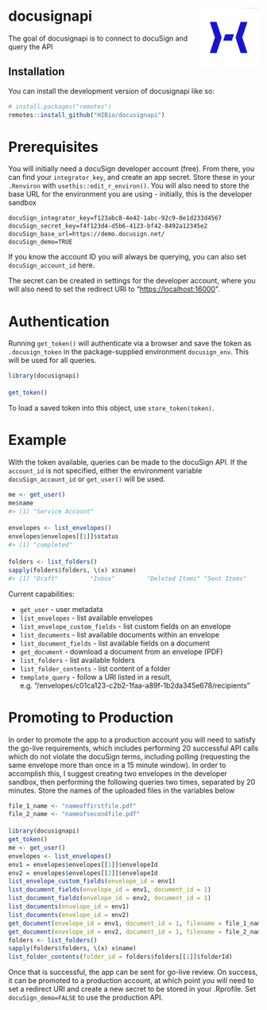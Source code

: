 
<!-- README.md is generated from README.Rmd. Please edit that file -->

# docusignapi <img src="man/figures/logo.png" align="right" height="120" />

<!-- badges: start -->
<!-- badges: end -->

The goal of docusignapi is to connect to docuSign and query the API

## Installation

You can install the development version of docusignapi like so:

``` r
# install.packages("remotes")
remotes::install_github("HIBio/docusignapi")
```

# Prerequisites

You will initially need a docuSign developer account (free). From there,
you can find your `integrator_key`, and create an app secret. Store
these in your `.Renviron` with `usethis::edit_r_environ()`. You will
also need to store the base URL for the environment you are using -
initially, this is the developer sandbox

    docuSign_integrator_key=f123abc8-4e42-1abc-92c9-0e1d233d4567
    docuSign_secret_key=f4f123d4-d5b6-4123-bf42-8492a12345e2
    docuSign_base_url=https://demo.docusign.net/
    docuSign_demo=TRUE

If you know the account ID you will always be querying, you can also set
`docuSign_account_id` here.

The secret can be created in settings for the developer account, where
you will also need to set the redirect URI to
“<https://localhost:16000>”.

# Authentication

Running `get_token()` will authenticate via a browser and save the token
as `.docusign_token` in the package-supplied environment `docusign_env`.
This will be used for all queries.

``` r
library(docusignapi)

get_token()
```

To load a saved token into this object, use `store_token(token)`.

# Example

With the token available, queries can be made to the docuSign API. If
the `account_id` is not specified, either the environment variable
`docuSign_account_id` or `get_user()` will be used.

``` r
me <- get_user()
me$name
#> [1] "Service Account"

envelopes <- list_envelopes()
envelopes$envelopes[[1]]$status
#> [1] "completed"

folders <- list_folders()
sapply(folders$folders, \(x) x$name)
#> [1] "Draft"         "Inbox"         "Deleted Items" "Sent Items"
```

Current capabilities:

- `get_user` - user metadata
- `list_envelopes` - list available envelopes
- `list_envelope_custom_fields` - list custom fields on an envelope
- `list_documents` - list available documents within an envelope
- `list_document_fields` - list available fields on a document
- `get_document` - download a document from an envelope (PDF)
- `list_folders` - list available folders
- `list_folder_contents` - list content of a folder
- `template_query` - follow a URI listed in a result,
  e.g. “/envelopes/c01ca123-c2b2-1faa-a89f-1b2da345e678/recipients”

# Promoting to Production

In order to promote the app to a production account you will need to
satisfy the go-live requirements, which includes performing 20
successful API calls which do not violate the docuSign terms, including
polling (requesting the same envelope more than once in a 15 minute
window). In order to accomplish this, I suggest creating two envelopes
in the developer sandbox, then performing the following queries two
times, separated by 20 minutes. Store the names of the uploaded files in
the variables below

``` r
file_1_name <- "nameoffirstfile.pdf"
file_2_name <- "nameofsecondfile.pdf" 

library(docusignapi)
get_token()
me <- get_user()
envelopes <- list_envelopes()
env1 = envelopes$envelopes[[1]]$envelopeId
env2 = envelopes$envelopes[[2]]$envelopeId
list_envelope_custom_fields(envelope_id = env1)
list_document_fields(envelope_id = env1, document_id = 1)
list_document_fields(envelope_id = env2, document_id = 1)
list_documents(envelope_id = env1)
list_documents(envelope_id = env2)
get_document(envelope_id = env1, document_id = 1, filename = file_1_name)
get_document(envelope_id = env2, document_id = 1, filename = file_2_name)
folders <- list_folders()
sapply(folders$folders, \(x) x$name)
list_folder_contents(folder_id = folders$folders[[1]]$folderId)
```

Once that is successful, the app can be sent for go-live review. On
success, it can be promoted to a production account, at which point you
will need to set a redirect URI and create a new secret to be stored in
your .Rprofile. Set `docuSign_demo=FALSE` to use the production API.
